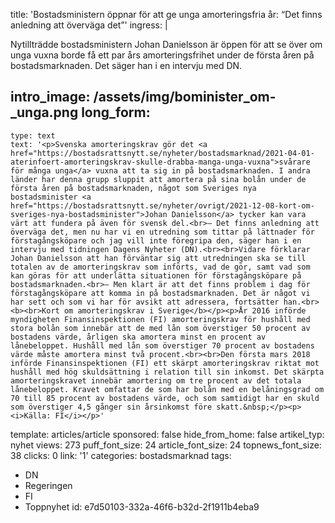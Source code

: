 title: 'Bostadsministern öppnar för att ge unga amorteringsfria år: “Det finns anledning att överväga det”'
ingress: |
  <p>Nytillträdde bostadsministern Johan Danielsson är öppen för att se över om unga vuxna borde få ett par års amorteringsfrihet under de första åren på bostadsmarknaden. Det säger han i en intervju med DN.
  </p>
  
intro_image: /assets/img/bominister_om-_unga.png
long_form:
  -
    type: text
    text: '<p>Svenska amorteringskrav gör det <a href="https://bostadsrattsnytt.se/nyheter/bostadsmarknad/2021-04-01-aterinfoert-amorteringskrav-skulle-drabba-manga-unga-vuxna">svårare för många unga</a> vuxna att ta sig in på bostadsmarknaden. I andra länder har denna grupp sluppit att amortera på sina bolån under de första åren på bostadsmarknaden, något som Sveriges nya bostadsminister <a href="https://bostadsrattsnytt.se/nyheter/ovrigt/2021-12-08-kort-om-sveriges-nya-bostadsminister">Johan Danielsson</a> tycker kan vara värt att fundera på även för svensk del.<br>– Det finns anledning att överväga det, men nu har vi en utredning som tittar på lättnader för förstagångsköpare och jag vill inte föregripa den, säger han i en intervju med tidningen Dagens Nyheter (DN).<br><br>Vidare förklarar Johan Danielsson att han förväntar sig att utredningen ska se till totalen av de amorteringskrav som införts, vad de gör, samt vad som kan göras för att underlätta situationen för förstagångsköpare på bostadsmarknaden.<br>– Men klart är att det finns problem i dag för förstagångsköpare att komma in på bostadsmarknaden. Det är något vi har sett och som vi har för avsikt att adressera, fortsätter han.<br><b><br>Kort om amorteringskrav i Sverige</b></p><p>År 2016 införde myndigheten Finansinspektionen (FI) amorteringskrav för hushåll med stora bolån som innebär att de med lån som överstiger 50 procent av bostadens värde, årligen ska amortera minst en procent av lånebeloppet. Hushåll med lån som överstiger 70 procent av bostadens värde måste amortera minst två procent.<br><br>Den första mars 2018 införde Finansinspektionen (FI) ett skärpt amorteringskrav riktat mot hushåll med hög skuldsättning i relation till sin inkomst. Det skärpta amorteringskravet innebär amortering om tre procent av det totala lånebeloppet. Kravet omfattar de som har bolån med en belåningsgrad om 70 till 85 procent av bostadens värde, och som samtidigt har en skuld som överstiger 4,5 gånger sin årsinkomst före skatt.&nbsp;</p><p><i>Källa: FI</i></p>'
template: articles/article
sponsored: false
hide_from_home: false
artikel_typ: nyhet
views: 273
puff_font_size: 24
article_font_size: 24
topnews_font_size: 38
clicks: 0
link: '1'
categories: bostadsmarknad
tags:
  - DN
  - Regeringen
  - FI
  - Toppnyhet
id: e7d50103-332a-46f6-b32d-2f1911b4eba9
